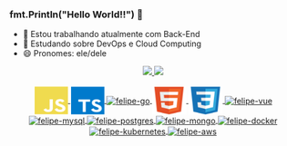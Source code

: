 ### fmt.Println("Hello World!!") 👋

- 🔭 Estou trabalhando atualmente com Back-End
- 🌱 Estudando sobre DevOps e Cloud Computing
- 😄 Pronomes: ele/dele

<div align="center">
  <a href="https://github.com/amaralfelipe1522">
  <img height="180em" src="https://github-readme-stats.vercel.app/api?username=amaralfelipe1522&show_icons=true&theme=dracula&include_all_commits=true&count_private=true"/>
  <img height="180em" src="https://github-readme-stats.vercel.app/api/top-langs/?username=amaralfelipe1522&layout=compact&langs_count=7&theme=dracula"/>
</div>

<div align="center">
<div style="display: inline_block"><br>
  <img align="center" alt="felipe-js" height="50" width="60" src="https://raw.githubusercontent.com/devicons/devicon/master/icons/javascript/javascript-plain.svg">
  <img align="center" alt="felipe-ts" height="50" width="60" src="https://raw.githubusercontent.com/devicons/devicon/master/icons/typescript/typescript-plain.svg">
  <img align="center" alt="felipe-go" height="50" width="60" src="https://cdn.jsdelivr.net/gh/devicons/devicon/icons/go/go-original.svg">
  <img align="center" alt="felipe-html" height="50" width="60" src="https://raw.githubusercontent.com/devicons/devicon/master/icons/html5/html5-original.svg">
  <img align="center" alt="felipe-css" height="50" width="60" src="https://raw.githubusercontent.com/devicons/devicon/master/icons/css3/css3-original.svg">
  <img align="center" alt="felipe-vue" height="50" width="60" src="https://cdn.jsdelivr.net/gh/devicons/devicon/icons/vuejs/vuejs-original.svg">
  <img align="center" alt="felipe-mysql" height="50" width="60" src="https://cdn.jsdelivr.net/gh/devicons/devicon/icons/mysql/mysql-original-wordmark.svg">
  <img align="center" alt="felipe-postgres" height="50" width="60" src="https://cdn.jsdelivr.net/gh/devicons/devicon/icons/postgresql/postgresql-plain-wordmark.svg">
  <img align="center" alt="felipe-mongo" height="50" width="60" src="https://cdn.jsdelivr.net/gh/devicons/devicon/icons/mongodb/mongodb-plain-wordmark.svg">
  <img align="center" alt="felipe-docker" height="50" width="60" src="https://cdn.jsdelivr.net/gh/devicons/devicon/icons/docker/docker-plain-wordmark.svg">
  <img align="center" alt="felipe-kubernetes" height="50" width="60" src="https://cdn.jsdelivr.net/gh/devicons/devicon/icons/kubernetes/kubernetes-plain-wordmark.svg">
  <img align="center" alt="felipe-aws" height="50" width="60" src="https://cdn.jsdelivr.net/gh/devicons/devicon/icons/amazonwebservices/amazonwebservices-plain-wordmark.svg">
</div>
</div>
